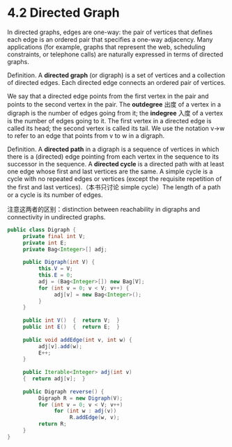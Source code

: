 # 4.2 Directed Graph

In directed graphs, edges are one-way: the pair of vertices that defines each edge is an ordered pair that specifies a one-way adjacency. Many applications \(for example, graphs that represent the web, scheduling constraints, or telephone calls\) are naturally expressed in terms of directed graphs.

Definition. A **directed graph** \(or digraph\) is a set of vertices and a collection of directed edges. Each directed edge connects an ordered pair of vertices.

We say that a directed edge points from the first vertex in the pair and points to the second vertex in the pair. The **outdegree** 出度 of a vertex in a digraph is the number of edges going from it; the **indegree** 入度 of a vertex is the number of edges going to it. The first vertex in a directed edge is called its head; the second vertex is called its tail. We use the notation v-&gt;w to refer to an edge that points from v to w in a digraph.

Definition. A **directed path** in a digraph is a sequence of vertices in which there is a \(directed\) edge pointing from each vertex in the sequence to its successor in the sequence. A **directed cycle** is a directed path with at least one edge whose first and last vertices are the same. A simple cycle is a cycle with no repeated edges or vertices \(except the requisite repetition of the first and last vertices\).（本书只讨论 simple cycle）The length of a path or a cycle is its number of edges.

注意这两者的区别：distinction between reachability in digraphs and connectivity in undirected graphs.

```java
public class Digraph {
     private final int V;
     private int E;
     private Bag<Integer>[] adj;
     
     public Digraph(int V) {
          this.V = V;
          this.E = 0;
          adj = (Bag<Integer>[]) new Bag[V];
          for (int v = 0; v < V; v++) {
               adj[v] = new Bag<Integer>();
          }
     }
     
     public int V()  {  return V;  }
     public int E()  {  return E;  }
     
     public void addEdge(int v, int w) {
          adj[v].add(w);
          E++;
     }
     
     public Iterable<Integer> adj(int v)
     {  return adj[v];  }
     
     public Digraph reverse() {
          Digraph R = new Digraph(V);
          for (int v = 0; v < V; v++)
               for (int w : adj(v))
                    R.addEdge(w, v);
          return R;
     }
}
```



